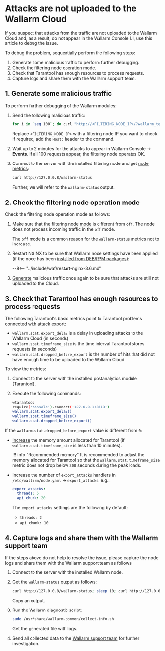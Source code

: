 # Attacks are not uploaded to the Wallarm Cloud

If you suspect that attacks from the traffic are not uploaded to the Wallarm Cloud and, as a result, do not appear in the Wallarm Console UI, use this article to debug the issue.

To debug the problem, sequentially perform the following steps:

1. Generate some malicious traffic to perform further debugging.
1. Check the filtering node operation mode.
1. Check that Tarantool has enough resources to process requests.
1. Capture logs and share them with the Wallarm support team.

## 1. Generate some malicious traffic

To perform further debugging of the Wallarm modules:

1. Send the following malicious traffic:

    ```bash
    for i in `seq 100`; do curl "http://<FILTERING_NODE_IP>/?wallarm_test_xxxx=union+select+$i"; sleep 1; done
    ```

    Replace `<FILTERING_NODE_IP>` with a filtering node IP you want to check. If required, add the `Host:` header to the command.
1. Wait up to 2 minutes for the attacks to appear in Wallarm Console → **Events**. If all 100 requests appear, the filtering node operates OK.
1. Connect to the server with the installed filtering node and get [node metrics](../admin-en/monitoring/intro.md):

    ```bash
    curl http://127.0.0.8/wallarm-status
    ```

    Further, we will refer to the `wallarm-status` output.

## 2. Check the filtering node operation mode

Check the filtering node operation mode as follows:

1. Make sure that the filtering node [mode](../admin-en/configure-wallarm-mode.md) is different from `off`. The node does not process incoming traffic in the `off` mode.

    The `off` mode is a common reason for the `wallarm-status` metrics not to increase.
1. Restart NGINX to be sure that Wallarm node settings have been applied (if the node has been [installed from DEB/RPM packages](../admin-en/installation-nginx-overview.md)):

    --8<-- "../include/waf/restart-nginx-3.6.md"
1. [Generate](#1-generate-some-malicious-traffic) malicious traffic once again to be sure that attacks are still not uploaded to the Cloud.

## 3. Check that Tarantool has enough resources to process requests

The following Tarantool's basic metrics point to Tarantool problems connected with attack export:

* `wallarm.stat.export_delay` is a delay in uploading attacks to the Wallarm Cloud (in seconds)
* `wallarm.stat.timeframe_size` is the time interval Tarantool stores requests (in seconds)
* `wallarm.stat.dropped_before_export` is the number of hits that did not have enough time to be uploaded to the Wallarm Cloud

To view the metrics:

1. Connect to the server with the installed postanalytics module (Tarantool).
1. Execute the following commands:

    ```bash
    wtarantool
    require('console').connect('127.0.0.1:3313')
    wallarm.stat.export_delay()
    wallarm.stat.timeframe_size()
    wallarm.stat.dropped_before_export()
    ```

If the `wallarm.stat.dropped_before_export` value is different from `0`:

* [Increase](../admin-en/configuration-guides/allocate-resources-for-node.md#tarantool) the memory amount allocated for Tarantool (if `wallarm.stat.timeframe_size` is less than 10 minutes).

    !!! info "Recommended memory"
        It is recommended to adjust the memory allocated for Tarantool so that the `wallarm.stat.timeframe_size` metric does not drop below `300` seconds during the peak loads.

* Increase the number of `export_attacks` handlers in `/etc/wallarm/node.yaml` → `export_attacks`, e.g.:

    ```yaml
    export_attacks:
      threads: 5
      api_chunk: 20
    ```

    The `export_attacks` settings are the following by default:

    * `threads: 2`
    * `api_chunk: 10`

## 4. Capture logs and share them with the Wallarm support team

If the steps above do not help to resolve the issue, please capture the node logs and share them with the Wallarm support team as follows:

1. Connect to the server with the installed Wallarm node.
1. Get the `wallarm-status` output as follows:

    ```bash
    curl http://127.0.0.8/wallarm-status; sleep 10; curl http://127.0.0.8/wallarm-status
    ```

    Copy an output.
1. Run the Wallarm diagnostic script:

    ```bash
    sudo /usr/share/wallarm-common/collect-info.sh
    ```

    Get the generated file with logs.
1. Send all collected data to the [Wallarm support team](mailto:support@wallarm.com) for further investigation.

